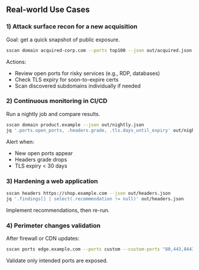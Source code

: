 ## Real-world Use Cases

### 1) Attack surface recon for a new acquisition
Goal: get a quick snapshot of public exposure.
```bash
sscan domain acquired-corp.com --ports top100 --json out/acquired.json --html out/acquired.html
```
Actions:
- Review open ports for risky services (e.g., RDP, databases)
- Check TLS expiry for soon-to-expire certs
- Scan discovered subdomains individually if needed

### 2) Continuous monitoring in CI/CD
Run a nightly job and compare results.
```bash
sscan domain product.example --json out/nightly.json
jq '.ports.open_ports, .headers.grade, .tls.days_until_expiry' out/nightly.json
```
Alert when:
- New open ports appear
- Headers grade drops
- TLS expiry < 30 days

### 3) Hardening a web application
```bash
sscan headers https://shop.example.com --json out/headers.json
jq '.findings[] | select(.recommendation != null)' out/headers.json
```
Implement recommendations, then re-run.

### 4) Perimeter changes validation
After firewall or CDN updates:
```bash
sscan ports edge.example.com --ports custom --custom-ports "80,443,8443,9000"
```
Validate only intended ports are exposed.

